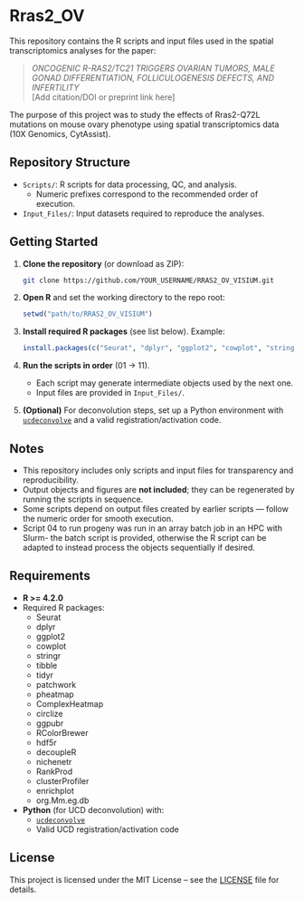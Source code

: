 # Rras2_OV

This repository contains the R scripts and input files used in the spatial transcriptomics analyses for the paper:

> *ONCOGENIC R-RAS2/TC21 TRIGGERS OVARIAN TUMORS, MALE GONAD DIFFERENTIATION, FOLLICULOGENESIS DEFECTS, AND INFERTILITY*  
> [Add citation/DOI or preprint link here]

The purpose of this project was to study the effects of Rras2-Q72L mutations on mouse ovary phenotype using spatial transcriptomics data (10X Genomics, CytAssist). 

## Repository Structure
- `Scripts/`: R scripts for data processing, QC, and analysis.  
  - Numeric prefixes correspond to the recommended order of execution.  
- `Input_Files/`: Input datasets required to reproduce the analyses.

## Getting Started

1. **Clone the repository** (or download as ZIP):  
   ```bash
   git clone https://github.com/YOUR_USERNAME/RRAS2_OV_VISIUM.git
   ```

2. **Open R** and set the working directory to the repo root:  
   ```r
   setwd("path/to/RRAS2_OV_VISIUM")
   ```

3. **Install required R packages** (see list below). Example:  
   ```r
   install.packages(c("Seurat", "dplyr", "ggplot2", "cowplot", "stringr"))
   ```

4. **Run the scripts in order** (01 → 11).  
   - Each script may generate intermediate objects used by the next one.  
   - Input files are provided in `Input_Files/`.  

5. **(Optional)** For deconvolution steps, set up a Python environment with  
   [`ucdeconvolve`](https://github.com/dchary/ucdeconvolve) and a valid registration/activation code.

## Notes
- This repository includes only scripts and input files for transparency and reproducibility.  
- Output objects and figures are **not included**; they can be regenerated by running the scripts in sequence.  
- Some scripts depend on output files created by earlier scripts — follow the numeric order for smooth execution.  
- Script 04 to run progeny was run in an array batch job in an HPC with Slurm- the batch script is provided, otherwise the R script can be adapted to instead process the objects sequentially if desired.   

## Requirements
- **R >= 4.2.0**
- Required R packages:
  - Seurat
  - dplyr
  - ggplot2
  - cowplot
  - stringr
  - tibble
  - tidyr
  - patchwork
  - pheatmap
  - ComplexHeatmap
  - circlize
  - ggpubr
  - RColorBrewer
  - hdf5r
  - decoupleR
  - nichenetr
  - RankProd
  - clusterProfiler
  - enrichplot
  - org.Mm.eg.db
- **Python** (for UCD deconvolution) with:  
  - [`ucdeconvolve`](https://github.com/dchary/ucdeconvolve)  
  - Valid UCD registration/activation code  

## License
This project is licensed under the MIT License – see the [LICENSE](LICENSE) file for details.
